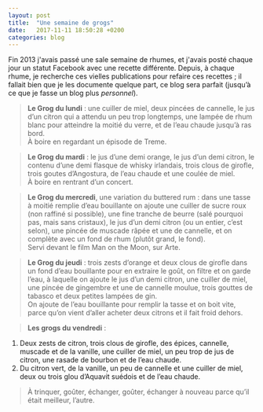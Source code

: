 ```yaml
---
layout: post
title:  "Une semaine de grogs"
date:   2017-11-11 18:50:28 +0200
categories: blog
---
```


Fin 2013 j'avais passé une sale semaine de rhumes, et j'avais posté chaque jour un statut Facebook avec une recette différente. Depuis, à chaque rhume, je recherche ces vielles publications pour refaire ces recettes ; il fallait bien que je les documente quelque part, ce blog sera parfait (jusqu’à ce que je fasse un blog plus *personnel*).

> **Le Grog du lundi**&nbsp;: une cuiller de miel, deux pincées de cannelle, le jus d’un citron qui a attendu un peu trop longtemps, une lampée de rhum blanc pour atteindre la moitié du verre, et de l’eau chaude jusqu’à ras bord.    
> À boire en regardant un épisode de Treme.

> **Le Grog du mardi**&nbsp;: le jus d’une demi orange, le jus d’un demi citron, le contenu d’une demi flasque de whisky irlandais, trois clous de girofle, trois goutes d’Angostura, de l’eau chaude et une coulée de miel.    
> À boire en rentrant d’un concert.

> **Le Grog du mercredi**, une variation du buttered rum&nbsp;: dans une tasse à moitié remplie d’eau bouillante on ajoute une cuiller de sucre roux (non raffiné si possible), une fine tranche de beurre (salé pourquoi pas, mais sans cristaux), le jus d’un demi citron (ou un entier, c’est selon), une pincée de muscade râpée et une de cannelle, et on complète avec un fond de rhum (plutôt grand, le fond).     
> Servi devant le film Man on the Moon, sur Arte.

> **Le Grog du jeudi**&nbsp;: trois zests d’orange et deux clous de girofle dans un fond d’eau bouillante pour en extraire le goût, on filtre et on garde l’eau, à laquelle on ajoute le jus d’un demi citron, une cuiller de miel, une pincée de gingembre et une de cannelle moulue, trois gouttes de tabasco et deux petites lampées de gin.     
> On ajoute de l’eau bouillante pour remplir la tasse et on boit vite, parce qu’on vient d’aller acheter deux citrons et il fait froid dehors.

> **Les grogs du vendredi**&nbsp;:    
1. Deux zests de citron, trois clous de girofle, des épices, cannelle, muscade et de la vanille, une cuiller de miel, un peu trop de jus de citron, une rasade de bourbon et de l’eau chaude.    
2. Du citron vert, de la vanille, un peu de cannelle et une cuiller de miel, deux ou trois glou d’Aquavit suédois et de l’eau chaude.
>
> À trinquer, goûter, échanger, goûter, échanger à nouveau parce qu’il était meilleur, l’autre.
